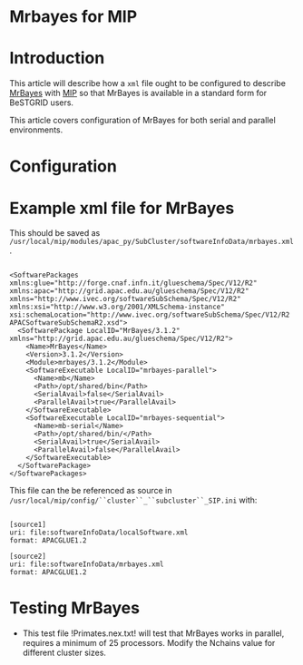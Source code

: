 # Mrbayes for MIP

# Introduction

This article will describe how a `xml` file ought to be configured to describe [MrBayes](https://reannz.atlassian.net/wiki/pages/createpage.action?spaceKey=BeSTGRID&title=MrBayes&linkCreation=true&fromPageId=3818228857) with [MIP](https://reannz.atlassian.net/wiki/pages/createpage.action?spaceKey=BeSTGRID&title=MIP&linkCreation=true&fromPageId=3818228857) so that MrBayes is available in a standard form for BeSTGRID users.

This article covers configuration of MrBayes for both serial and parallel environments.

# Configuration

# Example xml file for MrBayes

This should be saved as `/usr/local/mip/modules/apac_py/SubCluster/softwareInfoData/mrbayes.xml`.

``` 

<SoftwarePackages xmlns:glue="http://forge.cnaf.infn.it/glueschema/Spec/V12/R2" xmlns:apac="http://grid.apac.edu.au/glueschema/Spec/V12/R2" xmlns="http://www.ivec.org/softwareSubSchema/Spec/V12/R2" xmlns:xsi="http://www.w3.org/2001/XMLSchema-instance" xsi:schemaLocation="http://www.ivec.org/softwareSubSchema/Spec/V12/R2 APACSoftwareSubSchemaR2.xsd">
  <SoftwarePackage LocalID="MrBayes/3.1.2" xmlns="http://grid.apac.edu.au/glueschema/Spec/V12/R2">
    <Name>MrBayes</Name>
    <Version>3.1.2</Version>
    <Module>mrbayes/3.1.2</Module>
    <SoftwareExecutable LocalID="mrbayes-parallel">
      <Name>mb</Name>
      <Path>/opt/shared/bin</Path>
      <SerialAvail>false</SerialAvail>
      <ParallelAvail>true</ParallelAvail>
    </SoftwareExecutable>
    <SoftwareExecutable LocalID="mrbayes-sequential">
      <Name>mb-serial</Name>
      <Path>/opt/shared/bin/</Path>
      <SerialAvail>true</SerialAvail>
      <ParallelAvail>false</ParallelAvail>
    </SoftwareExecutable>
  </SoftwarePackage>
</SoftwarePackages>

```

This file can the be referenced as source in `/usr/local/mip/config/``cluster``_``subcluster``_SIP.ini` with:

``` 

[source1]
uri: file:softwareInfoData/localSoftware.xml
format: APACGLUE1.2

[source2]
uri: file:softwareInfoData/mrbayes.xml
format: APACGLUE1.2

```

# Testing MrBayes

- This test file 
!Primates.nex.txt!
 will test that MrBayes works in parallel, requires a minimum of 25 processors. Modify the Nchains value for different cluster sizes.
